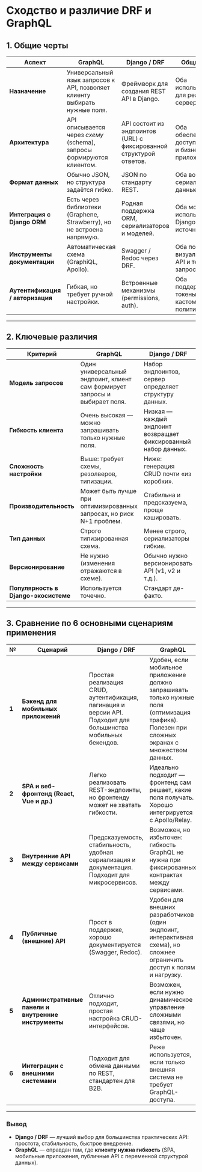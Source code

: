 # Сходство и различие DRF и GraphQL


## 1. Общие черты

| Аспект                           | GraphQL                                                                    | Django / DRF                                                        | Общие черты                                                  |
| -------------------------------- | -------------------------------------------------------------------------- | ------------------------------------------------------------------- | ------------------------------------------------------------ |
| **Назначение**                   | Универсальный язык запросов к API, позволяет клиенту выбирать нужные поля. | Фреймворк для создания REST API в Django.                           | Оба используются для реализации серверных API.               |
| **Архитектура**                  | API описывается через *схему* (schema), запросы формируются клиентом.      | API состоит из эндпоинтов (URL) с фиксированной структурой ответов. | Оба обеспечивают доступ к данным и бизнес-логике приложения. |
| **Формат данных**                | Обычно JSON, но структура задаётся гибко.                                  | JSON по стандарту REST.                                             | Оба возвращают сериализованные данные.                       |
| **Интеграция с Django ORM**      | Есть через библиотеки (Graphene, Strawberry), но не встроена напрямую.     | Родная поддержка ORM, сериализаторов и моделей.                     | Оба могут использовать Django ORM как источник данных.       |
| **Инструменты документации**     | Автоматическая схема (GraphiQL, Apollo).                                   | Swagger / Redoc через DRF.                                          | Оба позволяют визуализировать API и тестировать запросы.     |
| **Аутентификация / авторизация** | Гибкая, но требует ручной настройки.                                       | Встроенные механизмы (permissions, auth).                           | Оба поддерживают токены, сессии и кастомные политики.        |

---

## 2. Ключевые различия

| Критерий                             | GraphQL                                                                    | Django / DRF                                                    |
| ------------------------------------ | -------------------------------------------------------------------------- | --------------------------------------------------------------- |
| **Модель запросов**                  | Один универсальный эндпоинт, клиент сам формирует запросы и выбирает поля. | Набор эндпоинтов, сервер определяет структуру данных.           |
| **Гибкость клиента**                 | Очень высокая — можно запрашивать только нужные поля.                      | Низкая — каждый эндпоинт возвращает фиксированный набор данных. |
| **Сложность настройки**              | Выше: требует схемы, резолверов, типизации.                                | Ниже: генерация CRUD почти «из коробки».                        |
| **Производительность**               | Может быть лучше при оптимизированных запросах, но риск N+1 проблем.       | Стабильна и предсказуема, проще кэшировать.                     |
| **Тип данных**                       | Строго типизированная схема.                                               | Менее строго, сериализаторы гибкие.                             |
| **Версионирование**                  | Не нужно (изменения отражаются в схеме).                                   | Обычно нужно версионировать API (v1, v2 и т.д.).                |
| **Популярность в Django-экосистеме** | Используется точечно.                                                      | Стандарт де-факто.                                              |

---

## 3. Сравнение по 6 основными сценариям применения

| №     | Сценарий                                             | Django / DRF                                                                                                  | GraphQL                                                                                                                                         |
| ----- | ---------------------------------------------------- | ------------------------------------------------------------------------------------------------------------- | ----------------------------------------------------------------------------------------------------------------------------------------------- |
| **1** | **Бэкенд для мобильных приложений**                  | Простая реализация CRUD, аутентификация, пагинация и версии API. Подходит для большинства мобильных бекендов. | Удобен, если мобильное приложение должно запрашивать только нужные поля (оптимизация трафика). Полезен при сложных экранах с множеством данных. |
| **2** | **SPA и веб-фронтенд (React, Vue и др.)**            | Легко реализовать REST-эндпоинты, но фронтенду может не хватать гибкости.                                     | Идеально подходит — фронтенд сам решает, какие поля получать. Хорошо интегрируется с Apollo/Relay.                                              |
| **3** | **Внутренние API между сервисами**                   | Предсказуемость, стабильность, удобная сериализация и документация. Подходит для микросервисов.               | Возможен, но избыточен: гибкость GraphQL не нужна при фиксированных контрактах между сервисами.                                                 |
| **4** | **Публичные (внешние) API**                          | Прост в поддержке, хорошо документируется (Swagger, Redoc).                                                   | Удобен для внешних разработчиков (один эндпоинт, интерактивная схема), но сложнее ограничить доступ к полям и нагрузку.                         |
| **5** | **Административные панели и внутренние инструменты** | Отлично подходит, простая настройка CRUD-интерфейсов.                                                         | Возможен, если нужно динамическое управление сложными связями, но чаще избыточен.                                                               |
| **6** | **Интеграции с внешними системами**                  | Подходит для обмена данными по REST, стандартен для B2B.                                                      | Реже используется, если только внешняя система не требует GraphQL-доступа.                                                                      |

---

### Вывод

* **Django / DRF** — лучший выбор для большинства практических API: простота, стабильность, быстрое внедрение.
* **GraphQL** — оправдан там, где **клиенту нужна гибкость** (SPA, мобильные приложения, публичные API с переменной структурой данных).

